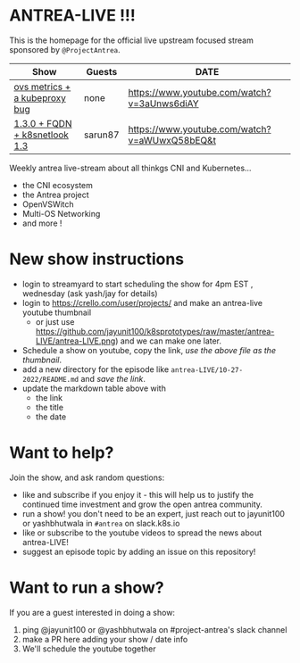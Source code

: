 # ANTREA-LIVE !!! 

This is the homepage for the official live upstream focused stream sponsored by `@ProjectAntrea`.

| Show | Guests  | DATE |
| ---- | ------- | ---- |
| [ovs metrics + a kubeproxy bug](11-04-2022/) | none | https://www.youtube.com/watch?v=3aUnws6diAY   | 11/2/2021 |
| [1.3.0 + FQDN + k8snetlook 1.3](10-27-2022/) | sarun87 | https://www.youtube.com/watch?v=aWUwxQ58bEQ&t | 10/27/2021 |

Weekly antrea live-stream about all thinkgs CNI and Kubernetes...

- the CNI ecosystem
- the Antrea project
- OpenVSWitch
- Multi-OS Networking
- and more !

# New show instructions

- login to streamyard to start scheduling the show for 4pm EST , wednesday (ask yash/jay for details)
- login to https://crello.com/user/projects/ and make an antrea-live youtube thumbnail
  - or just use https://github.com/jayunit100/k8sprototypes/raw/master/antrea-LIVE/antrea-LIVE.png) and we can make one later.
- Schedule a show on youtube, copy the link, *use the above file as the thumbnail*.
- add a new directory for the episode like `antrea-LIVE/10-27-2022/README.md` and *save the link*.
- update the markdown table above with 
  - the link
  - the title
  - the date

# Want to help?

Join the show, and ask random questions:
- like and subscribe if you enjoy it - this will help us to justify the continued time investment and grow the open antrea community.
- run a show! you don't need to be an expert, just reach out to jayunit100 or yashbhutwala in `#antrea` on slack.k8s.io 
- like or subscribe to the youtube videos to spread the news about antrea-LIVE!
- suggest an episode topic by adding an issue on this repository!

# Want to run a show?

If you are a guest interested in doing a show:
1. ping @jayunit100 or @yashbhutwala on #project-antrea's slack channel
2. make a PR here adding your show / date info
3. We'll schedule the youtube together

